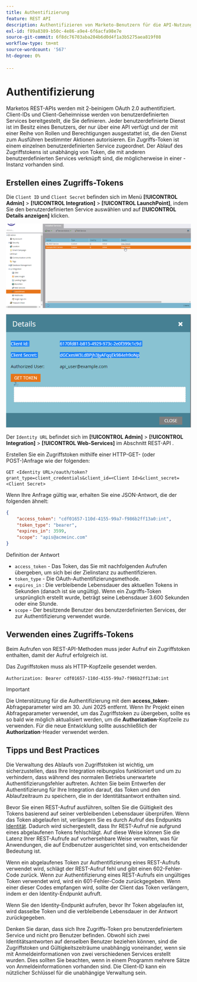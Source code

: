 ```yaml
---
title: Authentifizierung
feature: REST API
description: Authentifizieren von Marketo-Benutzern für die API-Nutzung.
exl-id: f89a8389-b50c-4e86-a9e4-6f6acfa98e7e
source-git-commit: 6f8dc76703aba204b6d0d4f1a3b5275aea819f08
workflow-type: tm+mt
source-wordcount: '567'
ht-degree: 0%

---
```


# Authentifizierung

Marketos REST-APIs werden mit 2-beinigem OAuth 2.0 authentifiziert. Client-IDs und Client-Geheimnisse werden von benutzerdefinierten Services bereitgestellt, die Sie definieren. Jeder benutzerdefinierte Dienst ist im Besitz eines Benutzers, der nur über eine API verfügt und der mit einer Reihe von Rollen und Berechtigungen ausgestattet ist, die den Dienst zum Ausführen bestimmter Aktionen autorisieren. Ein Zugriffs-Token ist einem einzelnen benutzerdefinierten Service zugeordnet. Der Ablauf des Zugriffstokens ist unabhängig von Token, die mit anderen benutzerdefinierten Services verknüpft sind, die möglicherweise in einer -Instanz vorhanden sind.

## Erstellen eines Zugriffs-Tokens

Die `Client ID` und `Client Secret` befinden sich im Menü **[!UICONTROL Admin]** > **[!UICONTROL Integration]** > **[!UICONTROL LaunchPoint]**, indem Sie den benutzerdefinierten Service auswählen und auf **[!UICONTROL Details anzeigen]** klicken.

![REST-Service-Details abrufen](assets/authentication-service-view-details.png)

![Launchpoint-Anmeldeinformationen](assets/admin-launchpoint-credentials.png)

Der `Identity URL` befindet sich im **[!UICONTROL Admin]** > **[!UICONTROL Integration]** > **[!UICONTROL Web-Services]** im Abschnitt REST-API .

Erstellen Sie ein Zugriffstoken mithilfe einer HTTP-GET- (oder POST-)Anfrage wie der folgenden:

```
GET <Identity URL>/oauth/token?grant_type=client_credentials&client_id=<Client Id>&client_secret=<Client Secret>
```

Wenn Ihre Anfrage gültig war, erhalten Sie eine JSON-Antwort, die der folgenden ähnelt:

```json
{
    "access_token": "cdf01657-110d-4155-99a7-f986b2ff13a0:int",
    "token_type": "bearer",
    "expires_in": 3599,
    "scope": "apis@acmeinc.com"
}
```

Definition der Antwort

- `access_token` - Das Token, das Sie mit nachfolgenden Aufrufen übergeben, um sich bei der Zielinstanz zu authentifizieren.
- `token_type` - Die OAuth-Authentifizierungsmethode.
- `expires_in` : Die verbleibende Lebensdauer des aktuellen Tokens in Sekunden (danach ist sie ungültig). Wenn ein Zugriffs-Token ursprünglich erstellt wurde, beträgt seine Lebensdauer 3.600 Sekunden oder eine Stunde.
- `scope` - Der besitzende Benutzer des benutzerdefinierten Services, der zur Authentifizierung verwendet wurde.

## Verwenden eines Zugriffs-Tokens

Beim Aufrufen von REST-API-Methoden muss jeder Aufruf ein Zugriffstoken enthalten, damit der Aufruf erfolgreich ist.

Das Zugriffstoken muss als HTTP-Kopfzeile gesendet werden.

`Authorization: Bearer cdf01657-110d-4155-99a7-f986b2ff13a0:int`

>[!IMPORTANT]
>
>Die Unterstützung für die Authentifizierung mit dem **access_token**-Abfrageparameter wird am 30. Juni 2025 entfernt. Wenn Ihr Projekt einen Abfrageparameter verwendet, um das Zugriffstoken zu übergeben, sollte es so bald wie möglich aktualisiert werden, um die **Authorization**-Kopfzeile zu verwenden. Für die neue Entwicklung sollte ausschließlich der **Authorization**-Header verwendet werden.

## Tipps und Best Practices

Die Verwaltung des Ablaufs von Zugriffstoken ist wichtig, um sicherzustellen, dass Ihre Integration reibungslos funktioniert und um zu verhindern, dass während des normalen Betriebs unerwartete Authentifizierungsfehler auftreten. Achten Sie beim Entwerfen der Authentifizierung für Ihre Integration darauf, das Token und den Ablaufzeitraum zu speichern, die in der Identitätsantwort enthalten sind.

Bevor Sie einen REST-Aufruf ausführen, sollten Sie die Gültigkeit des Tokens basierend auf seiner verbleibenden Lebensdauer überprüfen. Wenn das Token abgelaufen ist, verlängern Sie es durch Aufruf des Endpunkts [Identität](https://developer.adobe.com/marketo-apis/api/identity/#tag/Identity/operation/identityUsingGET). Dadurch wird sichergestellt, dass Ihr REST-Aufruf nie aufgrund eines abgelaufenen Tokens fehlschlägt. Auf diese Weise können Sie die Latenz Ihrer REST-Aufrufe auf vorhersehbare Weise verwalten, was für Anwendungen, die auf Endbenutzer ausgerichtet sind, von entscheidender Bedeutung ist.

Wenn ein abgelaufenes Token zur Authentifizierung eines REST-Aufrufs verwendet wird, schlägt der REST-Aufruf fehl und gibt einen 602-Fehler-Code zurück. Wenn zur Authentifizierung eines REST-Aufrufs ein ungültiges Token verwendet wird, wird ein 601-Fehler-Code zurückgegeben. Wenn einer dieser Codes empfangen wird, sollte der Client das Token verlängern, indem er den Identity-Endpunkt aufruft.

Wenn Sie den Identity-Endpunkt aufrufen, bevor Ihr Token abgelaufen ist, wird dasselbe Token und die verbleibende Lebensdauer in der Antwort zurückgegeben.

Denken Sie daran, dass sich Ihre Zugriffs-Token pro benutzerdefiniertem Service und nicht pro Benutzer befinden. Obwohl sich zwei Identitätsantworten auf denselben Benutzer beziehen können, sind die Zugriffstoken und Gültigkeitszeiträume unabhängig voneinander, wenn sie mit Anmeldeinformationen von zwei verschiedenen Services erstellt wurden. Dies sollten Sie beachten, wenn in einem Programm mehrere Sätze von Anmeldeinformationen vorhanden sind. Die Client-ID kann ein nützlicher Schlüssel für die unabhängige Verwaltung sein.
